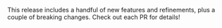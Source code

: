 This release includes a handful of new features and refinements, plus a couple
of breaking changes. Check out each PR for details!
